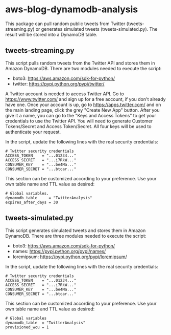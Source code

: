 # aws-blog-dynamodb-analysis
This package can pull random public tweets from Twitter (tweets-streaming.py) or generates simulated tweets (tweets-simulated.py). The result will be stored into a DynamoDB table.

tweets-streaming.py
-------------------

This script pulls random tweets from the Twitter API and stores them in Amazon DynamoDB. There are two modules needed to execute the script:

- boto3: https://aws.amazon.com/sdk-for-python/
- twitter: https://pypi.python.org/pypi/twitter/

A Twitter account is needed to access Twitter API. Go to https://www.twitter.com/ and sign up for a free account, if you don't already have one. Once your account is up, go to https://apps.twitter.com/ and on the main landing page, click the grey "Create New App" button. After you give it a name, you can go to the "Keys and Access Tokens" to get your credentials to use the Twitter API. You will need to generate Customer Tokens/Secret and Access Token/Secret. All four keys will be used to authenticate your request.

In the script, update the following lines with the real security credentials:

    # Twitter security credentials 
    ACCESS_TOKEN    = "...01234..."
    ACCESS_SECRET   = "...i7RkW..."
    CONSUMER_KEY    = "...be4Ma..."
    CONSUMER_SECRET = "...btcar..."

This section can be customized according to your preference. Use your own table name and TTL value as desired:

    # Global variables.
    dynamodb_table     = "TwitterAnalysis"
    expires_after_days = 30



tweets-simulated.py
-------------------

This script generates simulated tweets and stores them in Amazon DynamoDB. There are three modules needed to execute the script:

- boto3: https://aws.amazon.com/sdk-for-python/
- names: https://pypi.python.org/pypi/names/
- loremipsum: https://pypi.python.org/pypi/loremipsum/

In the script, update the following lines with the real security credentials:

    # Twitter security credentials 
    ACCESS_TOKEN    = "...01234..."
    ACCESS_SECRET   = "...i7RkW..."
    CONSUMER_KEY    = "...be4Ma..."
    CONSUMER_SECRET = "...btcar..."

This section can be customized according to your preference. Use your own table name and TTL value as desired:

    # Global variables
    dynamodb_table  = "TwitterAnalysis"
    provisioned_wcu = 1
